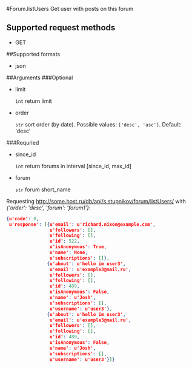 #Forum.listUsers
Get user with posts on this forum

## Supported request methods 
* GET

##Supported formats
* json

##Arguments
###Optional
* limit

   ```int``` return limit
* order

   ```str``` sort order (by date). Possible values: ```['desc', 'asc']```. Default: 'desc'


###Requried
* since_id

   ```int``` return forums in interval [since_id, max_id]
* forum

   ```str``` forum short_name


Requesting http://some.host.ru/db/api/s.stupnikov/forum/listUsers/ with _{'order': 'desc', 'forum': 'forum1'}_:
```json
{u'code': 0,
 u'response': [{u'email': u'richard.nixon@example.com',
                u'followers': [],
                u'following': [],
                u'id': 522,
                u'isAnonymous': True,
                u'name': None,
                u'subscriptions': []},
               {u'about': u'hello im user3',
                u'email': u'example3@mail.ru',
                u'followers': [],
                u'following': [],
                u'id': 489,
                u'isAnonymous': False,
                u'name': u'Josh',
                u'subscriptions': [],
                u'username': u'user3'},
               {u'about': u'hello im user3',
                u'email': u'example3@mail.ru',
                u'followers': [],
                u'following': [],
                u'id': 489,
                u'isAnonymous': False,
                u'name': u'Josh',
                u'subscriptions': [],
                u'username': u'user3'}]}
```
